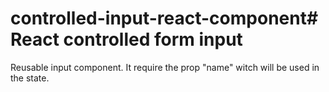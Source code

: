 # controlled-input-react-component# React controlled form input

Reusable input component. It require the prop "name" witch will be used in the state.
